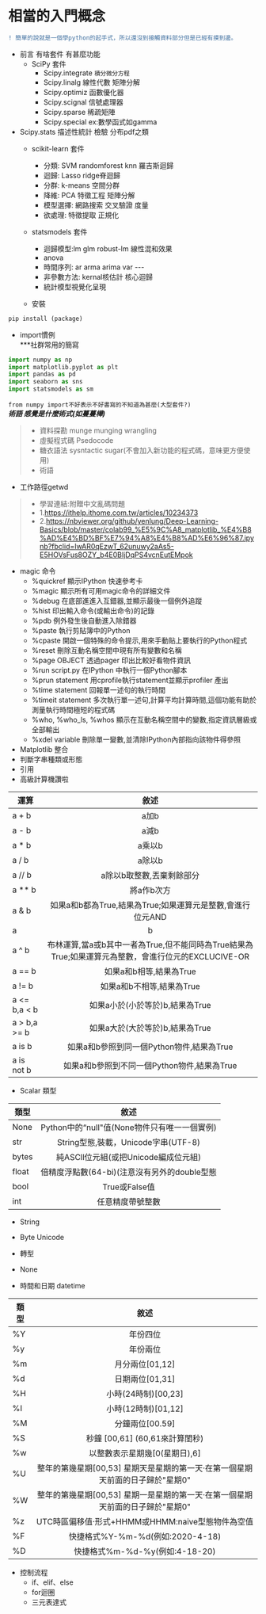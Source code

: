 # 相當的入門概念
```diff
! 簡單的說就是一個學python的起手式，所以還沒到接觸資料部分但是已經有摸到邊。
```
* 前言 有啥套件 有甚麼功能  
  * SciPy 套件  
    * Scipy.integrate `積分微分方程`
    * Scipy.linalg 線性代數 矩陣分解
    * Scipy.optimiz 函數優化器
    * Scipy.scignal 信號處理器
    * Scipy.sparse 稀疏矩陣
    * Scipy.special ex:數學函式如gamma
* Scipy.stats 描述性統計 檢驗 分布pdf之類
  * scikit-learn 套件  
    * 分類: SVM randomforest knn 羅吉斯迴歸
    * 迴歸: Lasso ridge脊迴歸
    * 分群: k-means 空間分群
    * 降維: PCA 特徵工程 矩陣分解
    * 模型選擇: 網路搜索 交叉驗證 度量
    * 欲處理: 特徵提取 正規化  
  * statsmodels 套件  
    * 迴歸模型:lm glm robust-lm 線性混和效果
    * anova
    * 時間序列: ar arma arima var ---
    * 非參數方法: kernal核估計 核心迴歸
    * 統計模型視覺化呈現  

  * 安裝  
```python
pip install (package)
```
* import慣例  
***社群常用的簡寫

```python
import numpy as np
import matplotlib.pyplot as plt
import pandas as pd
import seaborn as sns
import statsmodels as sm
```

`from numpy import不好表示不好書寫的不知道為甚麼(大型套件?)`  
***術語 感覺是什麼術式(如蔓蔓樺)***
> * 資料探勘 munge munging wrangling 
> * 虛擬程式碼 Psedocode
> * 糖衣語法 sysntactic sugar(不會加入新功能的程式碼，意味更方便使用)
> * 術語  
* 工作路徑getwd  
> * 學習連結:附贈中文亂碼問題
> * 1.https://ithelp.ithome.com.tw/articles/10234373
> * 2.https://nbviewer.org/github/yenlung/Deep-Learning-Basics/blob/master/colab99_%E5%9C%A8_matplotlib_%E4%B8%AD%E4%BD%BF%E7%94%A8%E4%B8%AD%E6%96%87.ipynb?fbclid=IwAR0qEzwT_62unuwy2aAs5-E5HOVsFus8OZY_b4E0BIjDqPS4vcnEutEMpok

* magic 命令  
  * %quickref 顯示IPython 快速參考卡
  * %magic 顯示所有可用magic命令的詳細文件
  * %debug 在底部進進入互錯器,並顯示最後一個例外追蹤
  * %hist 印出輸入命令(或輸出命令)的記錄
  * %pdb 例外發生後自動進入除錯器
  * %paste 執行剪貼簿中的Python
  * %cpaste 開啟一個特殊的命令提示,用來手動贴上要執行的Python程式
  * %reset 刪除互動名稱空間中現有所有變數和名稱
  * %page OBJECT 透過pager 印出比較好看物件資訊
  * %run script.py 在IPython 中執行一個Python腳本
  * %prun statement 用cprofile執行statement並顯示profiler 產出
  * %time statement 回報單一述句的執行時間
  * %timeit statement 多次執行單一述句,計算平均計算時間,這個功能有助於測量執行時間極短的程式碼
  * %who, %who_ls, %whos 顯示在互動名稱空間中的變數,指定資訊層級或全部輸出
  * %xdel variable 刪除單一變數,並清除IPython內部指向該物件得參照
* Matplotlib 整合  
* 判斷字串種類或形態  
* 引用  
* 高級計算機讚啦 

| 運算  | 敘述 |
| ------------- |:-------------:|
| a + b      | a加b     |
| a - b      | a減b     |
| a * b      | a乘以b     |
| a / b      | a除以b     |
| a // b      | a除以b取整數,丟棄剩餘部分     |
| a ** b     | 將a作b次方    |
| a & b      | 如果a和b都為True,結果為True;如果運算元是整數,會進行位元AND     |
| a | b      | 如果a或b為True,結果為True;如果運算元整數,會進行位元OR    |
| a ^ b      | 布林運算,當a或b其中一者為True,但不能同時為True結果為True;如果運算元為整數，會進行位元的EXCLUCIVE-OR    |
| a == b      | 如果a和b相等,結果為True     |
| a != b      | 如果a和b不相等,結果為True     |
| a <= b,a < b      | 如果a小於(小於等於)b,結果為True     |
| a > b,a >= b      | 如果a大於(大於等於)b,結果為True     |
| a is b      | 如果a和b參照到同一個Python物件,結果為True     |
| a is not b      | 如果a和b參照到不同一個Python物件,結果為True     | 

* Scalar 類型  

| 類型  | 敘述 |
| ------------- |:-------------:|
|None|Python中的“null"值(None物件只有唯一一個實例)|
|str|String型態,裝載，Unicode字串(UTF-8)|
|bytes|純ASCll位元組(或把Unicode編成位元組)|
|float|倍精度浮點數(64-bi)(注意沒有另外的double型態|
|bool|True或False值|
|int      | 任意精度帶號整數     |

* String  

* Byte Unicode  
* 轉型  
* None  
* 時間和日期 datetime  

| 類型  | 敘述 |
| ------------- |:-------------:|
|%Y|年份四位|
|%y|年份兩位|
|%m|月分兩位[01,12]|
|%d|日期兩位[01,31]|
|%H|小時(24時制)[00,23]|
|%I|小時(12時制)[01,12]|
|%M|分鐘兩位[00.59]|
|%S|秒鐘 [00,61] (60,61來計算閨秒)|
|%w|以整數表示星期幾[0(星期日),6]|
|%U|整年的第幾星期[00,53] 星期天是星期的第一天·在第一個星期天前面的日子歸於"星期0"|
|%W|整年的第幾星期[00,53] 星期一是星期的第一天·在第一個星期天前面的日子歸於"星期0"|
|%z|UTC時區偏移值·形式+HHMM或HHMM:naive型態物件為空值|
|%F|快捷格式%Y-%m-%d(例如:2020-4-18)|
|%D|快捷格式%m-%d-%y(例如:4-18-20)|
* 控制流程   
  * if、elif、else  
  * for迴圈  
  * 三元表達式  
